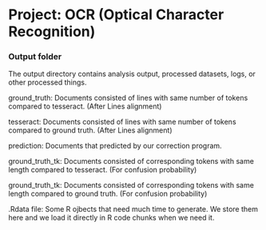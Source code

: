 # Project: OCR (Optical Character Recognition) 

### Output folder

The output directory contains analysis output, processed datasets, logs, or other processed things.

ground_truth: Documents consisted of lines with same number of tokens compared to tesseract. (After Lines alignment)

tesseract: Documents consisted of lines with same number of tokens compared to ground truth. (After Lines alignment)

prediction: Documents that predicted by our correction program.

ground_truth_tk: Documents consisted of corresponding tokens with same length compared to tesseract. 
(For confusion probability)

ground_truth_tk: Documents consisted of corresponding tokens with same length compared to ground truth. 
(For confusion probability)

.Rdata file: Some R ojbects that need much time to generate. We store them here and we load it directly in R code chunks when we need it.
